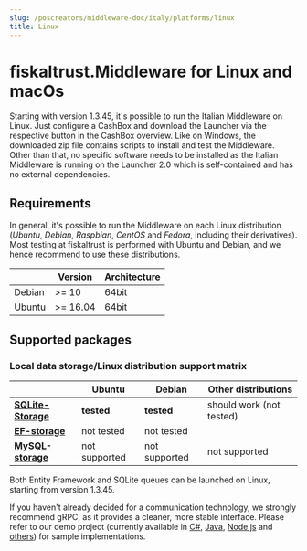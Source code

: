 ```yaml
---
slug: /poscreators/middleware-doc/italy/platforms/linux
title: Linux
---
```


# fiskaltrust.Middleware for Linux and macOs

Starting with version 1.3.45, it's possible to run the Italian Middleware on Linux. Just configure a CashBox and download the Launcher via the respective button in the CashBox overview. Like on Windows, the downloaded zip file contains scripts to install and test the Middleware. Other than that, no specific software needs to be installed as the Italian Middleware is running on the Launcher 2.0 which is self-contained and has no external dependencies.

## Requirements

In general, it's possible to run the Middleware on each Linux distribution (_Ubuntu_, _Debian_, _Raspbian_, _CentOS_ and _Fedora_, including their derivatives). Most testing at fiskaltrust is performed with Ubuntu and Debian, and we hence recommend to use these distributions.

|                                                                 | Version    | Architecture     |
|-----------------------------------------------------------------|------------|------------------|
| Debian        | >= 10     | 64bit           |
| Ubuntu        | >= 16.04  | 64bit           |

## Supported packages

### Local data storage/Linux distribution support matrix

|                                                                 | Ubuntu        | Debian        | Other distributions              |
|-----------------------------------------------------------------|---------------|---------------|----------------------------------|
| **[SQLite-Storage](../on-premise-databases/sqlite.md)**         | **tested**    | **tested**    | should work (not tested)         |
| **[EF-storage](../on-premise-databases/entity-framework.md)**   | not tested    | not tested    |                                  |
| **[MySQL-storage](../on-premise-databases/mysql.md)**           | not supported | not supported | not supported                    |


Both Entity Framework and SQLite queues can be launched on Linux, starting from version 1.3.45.

If you haven't already decided for a communication technology, we strongly recommend gRPC, as it provides a cleaner, more stable interface. Please refer to our demo project (currently available in [C#](https://github.com/fiskaltrust/middleware-demo-dotnet), [Java](https://github.com/fiskaltrust/middleware-demo-java), [Node.js](https://github.com/fiskaltrust/middleware-demo-node) and [others](https://github.com/fiskaltrust)) for sample implementations.
